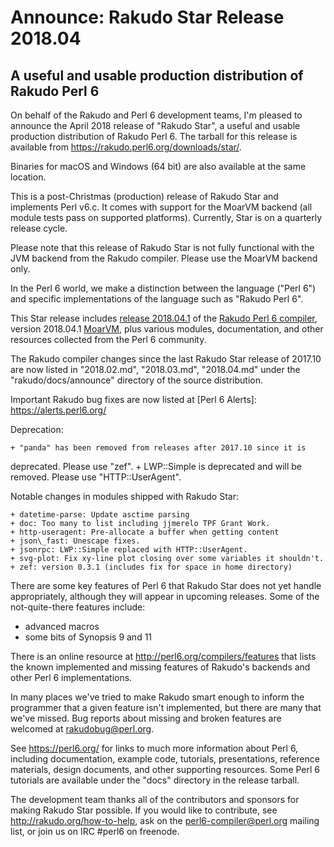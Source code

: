 # Announce: Rakudo Star Release 2018.04

## A useful and usable production distribution of Rakudo Perl 6

On behalf of the Rakudo and Perl 6 development teams, I'm pleased to announce
the April 2018 release of "Rakudo Star", a useful and usable production
distribution of Rakudo Perl 6.  The tarball for this release is available from
<https://rakudo.perl6.org/downloads/star/>.  

Binaries for macOS and Windows (64 bit) are also available at the same
location.

This is a post-Christmas (production) release of Rakudo Star and implements
Perl v6.c. It comes with support for the MoarVM backend (all module tests pass
on supported platforms).  Currently, Star is on a quarterly release cycle. 

Please note that this release of Rakudo Star is not fully functional with the
JVM backend from the Rakudo compiler. Please use the MoarVM backend only.

In the Perl 6 world, we make a distinction between the language ("Perl 6") and
specific implementations of the language such as "Rakudo Perl 6".

This Star release includes [release 2018.04.1] of the [Rakudo Perl 6 compiler],
version 2018.04.1 [MoarVM], plus various modules, documentation, and other
resources collected from the Perl 6 community.

[release 2018.04.1]: https://raw.githubusercontent.com/rakudo/rakudo/2018.04.1/docs/announce/2018.04.1.md
[Rakudo Perl 6 compiler]: http://github.com/rakudo/rakudo
[MoarVM]: http://moarvm.org/

The Rakudo compiler changes since the last Rakudo Star release of 2017.10 are
now listed in "2018.02.md", "2018.03.md", "2018.04.md" under the
"rakudo/docs/announce" directory of the source distribution.

Important Rakudo bug fixes are now listed at 
[Perl 6 Alerts]: https://alerts.perl6.org/

Deprecation:

    + "panda" has been removed from releases after 2017.10 since it is
deprecated.  Please use "zef".
    + LWP::Simple is deprecated and will be removed. Please use "HTTP::UserAgent".

Notable changes in modules shipped with Rakudo Star:

    + datetime-parse: Update asctime parsing
    + doc: Too many to list including jjmerelo TPF Grant Work.
    + http-useragent: Pre-allocate a buffer when getting content
    + json\_fast: Unescape fixes.
    + jsonrpc: LWP::Simple replaced with HTTP::UserAgent.
    + svg-plot: Fix xy-line plot closing over some variables it shouldn't.
    + zef: version 0.3.1 (includes fix for space in home directory)

There are some key features of Perl 6 that Rakudo Star does not yet
handle appropriately, although they will appear in upcoming releases.
Some of the not-quite-there features include:

  * advanced macros
  * some bits of Synopsis 9 and 11

There is an online resource at <http://perl6.org/compilers/features>
that lists the known implemented and missing features of Rakudo's
backends and other Perl 6 implementations.

In many places we've tried to make Rakudo smart enough to inform the
programmer that a given feature isn't implemented, but there are many
that we've missed. Bug reports about missing and broken features are
welcomed at <rakudobug@perl.org>.

See <https://perl6.org/> for links to much more information about
Perl 6, including documentation, example code, tutorials, presentations,
reference materials, design documents, and other supporting resources.
Some Perl 6 tutorials are available under the "docs" directory in
the release tarball.

The development team thanks all of the contributors and sponsors for
making Rakudo Star possible. If you would like to contribute, see
<http://rakudo.org/how-to-help>, ask on the <perl6-compiler@perl.org>
mailing list, or join us on IRC \#perl6 on freenode.
